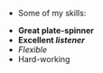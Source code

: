 * Some of my skills:

- **Great plate-spinner**
- **Excellent *listener***
- *Flexible*
- Hard-working
